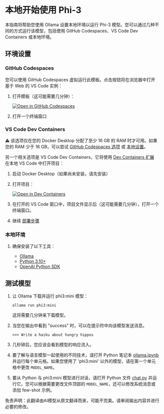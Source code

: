# 本地开始使用 Phi-3

本指南将帮助您使用 Ollama 设置本地环境以运行 Phi-3 模型。您可以通过几种不同的方式运行该模型，包括使用 GitHub Codespaces、VS Code Dev Containers 或本地环境。

## 环境设置

### GitHub Codespaces

您可以使用 GitHub Codespaces 虚拟运行此模板。点击按钮将在浏览器中打开基于 Web 的 VS Code 实例：

1. 打开模板（这可能需要几分钟）：

    [![Open in GitHub Codespaces](https://github.com/codespaces/badge.svg)](https://codespaces.new/microsoft/phi-3cookbook)

2. 打开一个终端窗口

### VS Code Dev Containers

⚠️ 该选项仅在您的 Docker Desktop 分配了至少 16 GB 的 RAM 时才可用。如果您的 RAM 少于 16 GB，可以尝试 [GitHub Codespaces 选项](../../../../md/01.Introduce) 或 [本地设置](../../../../md/01.Introduce)。

另一个相关选项是 VS Code Dev Containers，它将使用 [Dev Containers 扩展](https://marketplace.visualstudio.com/items?itemName=ms-vscode-remote.remote-containers) 在本地 VS Code 中打开项目：

1. 启动 Docker Desktop（如果尚未安装，请先安装）
2. 打开项目：

    [![Open in Dev Containers](https://img.shields.io/static/v1?style=for-the-badge&label=Dev%20Containers&message=Open&color=blue&logo=visualstudiocode)](https://vscode.dev/redirect?url=vscode://ms-vscode-remote.remote-containers/cloneInVolume?url=https://github.com/microsoft/phi-3cookbook)

3. 在打开的 VS Code 窗口中，项目文件显示后（这可能需要几分钟），打开一个终端窗口。
4. 继续 [部署步骤](../../../../md/01.Introduce)

### 本地环境

1. 确保安装了以下工具：

    * [Ollama](https://ollama.com/)
    * [Python 3.10+](https://www.python.org/downloads/)
    * [OpenAI Python SDK](https://pypi.org/project/openai/)

## 测试模型

1. 让 Ollama 下载并运行 phi3:mini 模型：

    ```shell
    ollama run phi3:mini
    ```

    这将需要几分钟来下载模型。

2. 当您在输出中看到 "success" 时，可以在提示符中向该模型发送消息。

    ```shell
    >>> Write a haiku about hungry hippos
    ```

3. 几秒钟后，您应该会看到模型的响应流入。

4. 要了解与语言模型一起使用的不同技术，请打开 Python 笔记本 [ollama.ipynb](../../../../code/01.Introduce/ollama.ipynb) 并运行每个单元格。如果您使用了 'phi3:mini' 以外的模型，请在第一个单元格中更改 `MODEL_NAME`。

5. 要从 Python 与 phi3:mini 模型进行对话，请打开 Python 文件 [chat.py](../../../../code/01.Introduce/chat.py) 并运行它。您可以根据需要更改文件顶部的 `MODEL_NAME`，还可以修改系统消息或添加 few-shot 示例。

免责声明：此翻译由AI模型从原文翻译而来，可能不完美。请审阅输出内容并进行必要的修改。